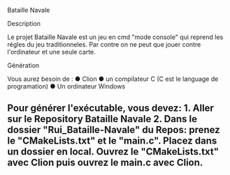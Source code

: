 Bataille Navale


Description

Le projet Bataille Navale est un jeu en cmd "mode console" qui reprend les régles du jeu traditionneles. Par contre on ne peut que jouer contre l'ordinateur et une seule carte.


Génération

Vous aurez besoin de :
● Clion
● un compilateur C (C est le language de programation)
● Un ordinateur Windows

Pour générer l'exécutable, vous devez:
     1. Aller sur le Repository Bataille Navale 
     2. Dans le dossier "Rui_Bataille-Navale" du Repos: prenez le "CMakeLists.txt" et  le "main.c". Placez dans un dossier en local. Ouvrez le "CMakeLists.txt" avec Clion puis ouvrez le main.c avec Clion.
-

